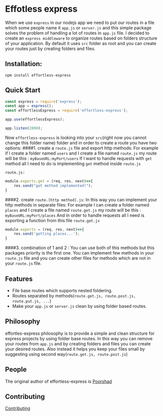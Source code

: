 # Effotless express
When we use `express` in our nodejs app we need to put our routes in a file which some people name it `app.js` or `server.js` and this simple package solves the problem of handling a lot of routes in `app.js` file. I decided to create an `express middleware` to organize routes based on folders structure of your application.
By default it uses `src` folder as root and you can create your routes just by creating folders and files.

## Installation:
``` npm install effortless-express ```

## Quick Start

```javascript
const express = require('express');
const app = express();
const effortlessExpress = require('effortless-express');

app.use(effortlessExpress);

app.listen(2000);
```

Now `effortless-express` is looking into your `src`(right now you cannot change this folder name) folder and in order to create a route you have two options:
####1. create a `route.js` file and export http methods:
For example if I create a folder named `users` and I create a file named `route.js`
my route will be this : `myBaseURL:myPort/users`
If I want to handle requests with `get` method all I need to do is implementing `get` method inside `route.js`

`route.js:`
```javascript
module.exports.get = (req, res, next)=>{
    res.send("get method implemented!");
}
```
####2. create `route.[http method].js`: In this way you can implement your http methods in separate files:
For example I can create a folder named `places` and I create a file named `route.get.js`
my route will be this :  `myBaseURL:myPort/places`
And in order to handle requests all I need is exporting a function from this file
`route.get.js`

```javascript
module.exports = (req, res, next)=>{
    res.send('getting places...');
}
```

####3. combination of 1 and 2 :
You can use both of this methods but this packages priority is the first one. You can implement few methods in your `route.js` file and you can create other files for methods which are not in your `route.js` file.

## Features
* File base routes which supports nested foldering.
* Routes separated by methods(`route.get.js, route.post.js, route.put.js, ...`)
* Make your `app.js` or `server.js` clean by using folder based routes.

## Philosophy
  effortles-express philosophy is to provide a simple and clean structure for express projects by using folder base routes. In this way you can remove your routes from `app.js` and by creating folders and files you can create your desired routes. Also instead it helps you keep your files small by suggesting using second way(`route.get.js, route.post.js`)

## People
  The original author of effortless-express is [Poorshad](https://github.com/pshaddel)

## Contributing
  [Contributing](https://github.com/pshaddel/efforless-express)